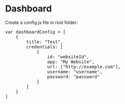 # Dashboard
Create a config.js file in root folder:
<pre>
var dashboardConfig = [
    {
        title: "Test",
        credentials: [
            {
                id: "websiteId",
                app: "My Website",
                url: ["http://example.com"],
                username: "username",
                password: "password"
            }
        ]
    }
]
</pre>
